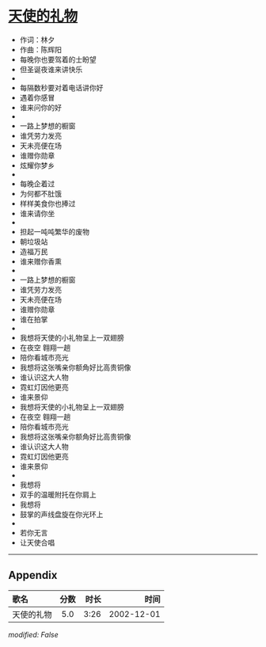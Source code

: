 # [天使的礼物](https://music.163.com/song?id=66967)

* 作词：林夕
* 作曲：陈辉阳
* 每晚你也要驾着的士盼望
* 但圣诞夜谁来讲快乐
* 
* 每隔数秒要对着电话讲你好
* 遇着你感冒
* 谁来问你的好
* 
* 一路上梦想的橱窗
* 谁凭劳力发亮
* 天未亮便在场
* 谁赠你勋章
* 炫耀你梦乡
* 
* 每晚企着过
* 为何都不肚饿
* 样样美食你也捧过
* 谁来请你坐
* 
* 担起一吨吨繁华的废物
* 朝垃圾站
* 造福万民
* 谁来赠你香熏
* 
* 一路上梦想的橱窗
* 谁凭劳力发亮
* 天未亮便在场
* 谁赠你勋章
* 谁在拍掌
* 
* 我想将天使的小礼物呈上一双翅膀
* 在夜空 翱翔一趟
* 陪你看城市亮光
* 我想将这张嘴亲你额角好比高贵铜像
* 谁认识这大人物
* 霓虹灯因他更亮
* 谁来景仰
* 我想将天使的小礼物呈上一双翅膀
* 在夜空 翱翔一趟
* 陪你看城市亮光
* 我想将这张嘴亲你额角好比高贵铜像
* 谁认识这大人物
* 霓虹灯因他更亮
* 谁来景仰
* 
* 我想将
* 双手的温暖附托在你肩上
* 我想将
* 鼓掌的声线盘旋在你光环上
* 
* 若你无言
* 让天使合唱


---

## Appendix

|歌名|分数|时长|时间|
|:---|:---:|---:|---:|
|天使的礼物|5.0|3:26|2002-12-01

*modified: False*
